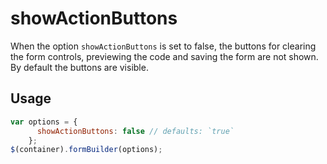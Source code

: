 # showActionButtons
When the option `showActionButtons` is set to false, the buttons for clearing the form controls, previewing the code and saving the form are not shown. By default the buttons are visible.

## Usage
```javascript
var options = {
      showActionButtons: false // defaults: `true`
    };
$(container).formBuilder(options);
```
<p data-height="666" data-theme-id="22927" data-slug-hash="dpGbzB" data-default-tab="result" data-user="kevinchappell" data-embed-version="2" class="codepen"></p>
